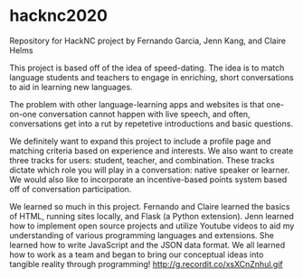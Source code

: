 # hacknc2020
Repository for HackNC project by Fernando Garcia, Jenn Kang, and Claire Helms

This project is based off of the idea of speed-dating. The idea is to match language students and teachers to engage in enriching, short conversations to aid in learning new languages. 

The problem with other language-learning apps and websites is that one-on-one conversation cannot happen with live speech, and often, conversations get into a rut by repetetive introductions and basic questions.

We definitely want to expand this project to include a profile page and matching criteria based on experience and interests. We also want to create three tracks for users: student, teacher, and combination. These tracks dictate which role you will play in a conversation: native speaker or learner. We would also like to incorporate an incentive-based points system based off of conversation participation. 

We learned so much in this project. Fernando and Claire learned the basics of HTML, running sites locally, and Flask (a Python extension). Jenn learned how to implement open source projects and utilize Youtube videos to aid my understanding of various programming languages and extensions. She learned how to write JavaScript and the JSON data format. We all learned how to work as a team and began to bring our conceptual ideas into tangible reality through programming!
http://g.recordit.co/xsXCnZnhul.gif
